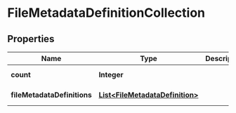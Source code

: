 

# FileMetadataDefinitionCollection

## Properties

Name | Type | Description | Notes
------------ | ------------- | ------------- | -------------
**count** | **Integer** |  |  [optional] [readonly]
**fileMetadataDefinitions** | [**List&lt;FileMetadataDefinition&gt;**](FileMetadataDefinition.md) |  |  [optional] [readonly]



